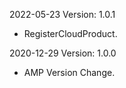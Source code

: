 2022-05-23 Version: 1.0.1
- RegisterCloudProduct.

2020-12-29 Version: 1.0.0
- AMP Version Change.

